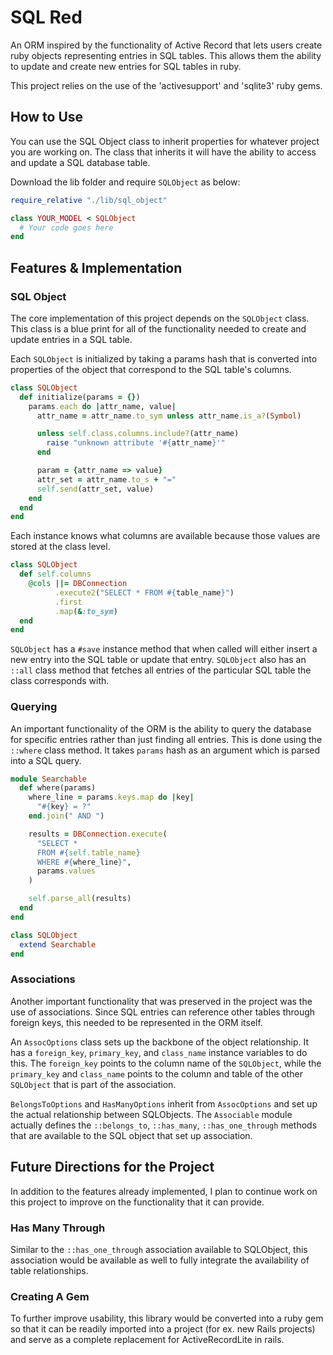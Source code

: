 # SQL Red

An ORM inspired by the functionality of Active Record that lets users create ruby objects representing entries in SQL tables. This allows them the ability to update and create new entries for SQL tables in ruby.

This project relies on the use of the 'activesupport' and 'sqlite3' ruby gems.

## How to Use

You can use the SQL Object class to inherit properties for whatever project you are working on. The class that inherits it will have the ability to access and update a SQL database table.

Download the lib folder and require `SQLObject` as below:

```ruby
require_relative "./lib/sql_object"

class YOUR_MODEL < SQLObject
  # Your code goes here
end
```

## Features & Implementation

### SQL Object

The core implementation of this project depends on the `SQLObject` class. This class is a blue print for all of the functionality needed to create and update entries in a SQL table.

Each `SQLObject` is initialized by taking a params hash that is converted into properties of the object that correspond to the SQL table's columns.

```ruby
class SQLObject
  def initialize(params = {})
    params.each do |attr_name, value|
      attr_name = attr_name.to_sym unless attr_name.is_a?(Symbol)

      unless self.class.columns.include?(attr_name)
        raise "unknown attribute '#{attr_name}'"
      end

      param = {attr_name => value}
      attr_set = attr_name.to_s + "="
      self.send(attr_set, value)
    end
  end
end
```

Each instance knows what columns are available because those values are stored at the class level.

```ruby
class SQLObject
  def self.columns
    @cols ||= DBConnection
          .execute2("SELECT * FROM #{table_name}")
          .first
          .map(&:to_sym)
  end
end
```

`SQLObject` has a `#save` instance method that when called will either insert a new entry into the SQL table or update that entry. `SQLObject` also has an `::all` class method that fetches all entries of the particular SQL table the class corresponds with.

### Querying

An important functionality of the ORM is the ability to query the database for specific entries rather than just finding all entries. This is done using the `::where` class method. It takes `params` hash as an argument which is parsed into a SQL query.

```ruby
module Searchable
  def where(params)
    where_line = params.keys.map do |key|
      "#{key} = ?"
    end.join(" AND ")

    results = DBConnection.execute(
      "SELECT *
      FROM #{self.table_name}
      WHERE #{where_line}",
      params.values
    )

    self.parse_all(results)
  end
end

class SQLObject
  extend Searchable
end
```

### Associations

Another important functionality that was preserved in the project was the use of associations. Since SQL entries can reference other tables through foreign keys, this needed to be represented in the ORM itself.

An `AssocOptions` class sets up the backbone of the object relationship. It has a `foreign_key`, `primary_key`, and `class_name` instance variables to do this. The `foreign_key` points to the column name of the `SQLObject`, while the `primary_key` and `class_name` points to the column and table of the other `SQLObject` that is part of the association.

`BelongsToOptions` and `HasManyOptions` inherit from `AssocOptions` and set up the actual relationship between SQLObjects. The `Associable` module actually defines the `::belongs_to`, `::has_many`, `::has_one_through` methods that are available to the SQL object that set up association.

## Future Directions for the Project

In addition to the features already implemented, I plan to continue work on this project to improve on the functionality that it can provide.

### Has Many Through

Similar to the `::has_one_through` association available to SQLObject, this association would be available as well to fully integrate the availability of table relationships.

### Creating A Gem

To further improve usability, this library would be converted into a ruby gem so that it can be readily imported into a project (for ex. new Rails projects) and serve as a complete replacement for ActiveRecordLite in rails.

